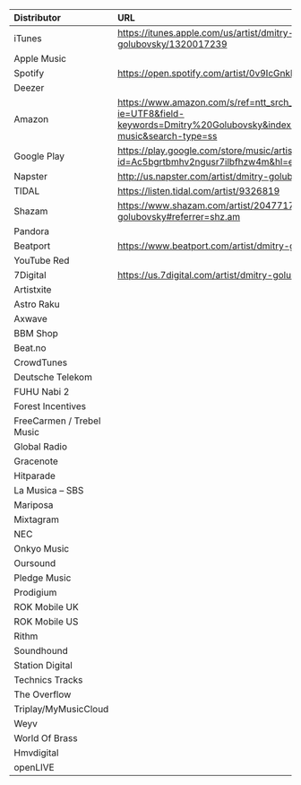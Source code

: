 |Distributor|URL|
|:-----------|:---|
|iTunes|https://itunes.apple.com/us/artist/dmitry-golubovsky/1320017239
|Apple Music|
|Spotify|https://open.spotify.com/artist/0v9IcGnkIY4DjAWH48jLkI
|Deezer|
|Amazon|https://www.amazon.com/s/ref=ntt_srch_drd_B077V7C5P6?ie=UTF8&field-keywords=Dmitry%20Golubovsky&index=digital-music&search-type=ss
|Google Play|https://play.google.com/store/music/artist/Dmitry_Golubovsky?id=Ac5bgrtbmhv2ngusr7ilbfhzw4m&hl=en
|Napster|http://us.napster.com/artist/dmitry-golubovsky
|TIDAL|https://listen.tidal.com/artist/9326819
|Shazam|https://www.shazam.com/artist/204771716/dmitry-golubovsky#referrer=shz.am
|Pandora|
|Beatport|https://www.beatport.com/artist/dmitry-golubovsky/657297
|YouTube Red|
|7Digital|https://us.7digital.com/artist/dmitry-golubovsky
|Artistxite|
|Astro Raku|
|Axwave|
|BBM Shop|
|Beat.no|
|CrowdTunes|
|Deutsche Telekom|
|FUHU Nabi 2|
|Forest Incentives|
|FreeCarmen / Trebel Music|
|Global Radio|
|Gracenote|
|Hitparade|
|La Musica – SBS|
|Mariposa|
|Mixtagram|
|NEC|
|Onkyo Music|
|Oursound|
|Pledge Music|
|Prodigium|
|ROK Mobile UK|
|ROK Mobile US|
|Rithm|
|Soundhound|
|Station Digital|
|Technics Tracks|
|The Overflow|
|Triplay/MyMusicCloud|
|Weyv|
|World Of Brass|
|Hmvdigital|
|openLIVE|
